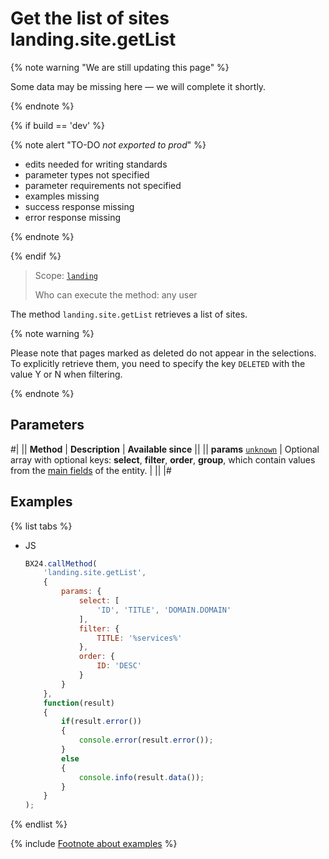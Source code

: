 # Get the list of sites landing.site.getList

{% note warning "We are still updating this page" %}

Some data may be missing here — we will complete it shortly.

{% endnote %}

{% if build == 'dev' %}

{% note alert "TO-DO _not exported to prod_" %}

- edits needed for writing standards
- parameter types not specified
- parameter requirements not specified
- examples missing
- success response missing
- error response missing

{% endnote %}

{% endif %}

> Scope: [`landing`](../../scopes/permissions.md)
>
> Who can execute the method: any user

The method `landing.site.getList` retrieves a list of sites.

{% note warning %}

Please note that pages marked as deleted do not appear in the selections. To explicitly retrieve them, you need to specify the key `DELETED` with the value Y or N when filtering.

{% endnote %}

## Parameters

#|
|| **Method** | **Description** | **Available since** ||
|| **params**
[`unknown`](../../data-types.md) | Optional array with optional keys: **select**, **filter**, **order**, **group**, which contain values from the [main fields](./base-fields.md) of the entity. | ||
|#

## Examples

{% list tabs %}

- JS

    ```js
    BX24.callMethod(
        'landing.site.getList',
        {
            params: {
                select: [
                    'ID', 'TITLE', 'DOMAIN.DOMAIN'
                ],
                filter: {
                    TITLE: '%services%'
                },
                order: {
                    ID: 'DESC'
                }
            }
        },
        function(result)
        {
            if(result.error())
            {
                console.error(result.error());
            }
            else
            {
                console.info(result.data());
            }
        }
    );
    ```

{% endlist %}

{% include [Footnote about examples](../../../_includes/examples.md) %}